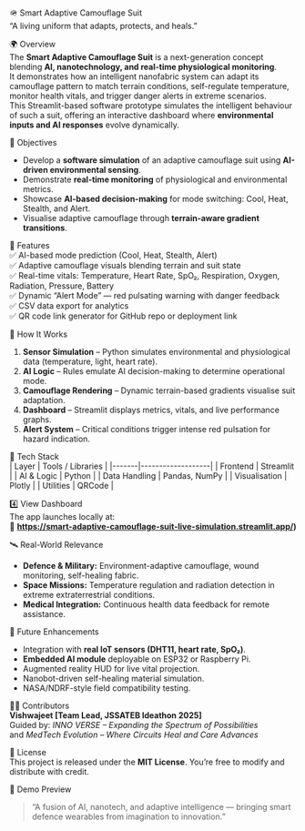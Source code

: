 🪖 Smart Adaptive Camouflage Suit  
“A living uniform that adapts, protects, and heals.”

🌍 Overview  
The **Smart Adaptive Camouflage Suit** is a next-generation concept blending **AI, nanotechnology, and real-time physiological monitoring**.  
It demonstrates how an intelligent nanofabric system can adapt its camouflage pattern to match terrain conditions, self-regulate temperature, monitor health vitals, and trigger danger alerts in extreme scenarios.  
This Streamlit-based software prototype simulates the intelligent behaviour of such a suit, offering an interactive dashboard where **environmental inputs and AI responses** evolve dynamically.

🎯 Objectives  
- Develop a **software simulation** of an adaptive camouflage suit using **AI-driven environmental sensing**.  
- Demonstrate **real-time monitoring** of physiological and environmental metrics.  
- Showcase **AI-based decision-making** for mode switching: Cool, Heat, Stealth, and Alert.  
- Visualise adaptive camouflage through **terrain-aware gradient transitions**.  

🧩 Features  
✅ AI-based mode prediction (Cool, Heat, Stealth, Alert)  
✅ Adaptive camouflage visuals blending terrain and suit state  
✅ Real-time vitals: Temperature, Heart Rate, SpO₂, Respiration, Oxygen, Radiation, Pressure, Battery  
✅ Dynamic “Alert Mode” — red pulsating warning with danger feedback  
✅ CSV data export for analytics  
✅ QR code link generator for GitHub repo or deployment link  

🧠 How It Works  
1. **Sensor Simulation** – Python simulates environmental and physiological data (temperature, light, heart rate).  
2. **AI Logic** – Rules emulate AI decision-making to determine operational mode.  
3. **Camouflage Rendering** – Dynamic terrain-based gradients visualise suit adaptation.  
4. **Dashboard** – Streamlit displays metrics, vitals, and live performance graphs.  
5. **Alert System** – Critical conditions trigger intense red pulsation for hazard indication.  

🧰 Tech Stack  
| Layer | Tools / Libraries |
|-------|-------------------|
| Frontend | Streamlit |
| AI & Logic | Python |
| Data Handling | Pandas, NumPy |
| Visualisation | Plotly |
| Utilities | QRCode |

4️⃣ View Dashboard  
The app launches locally at:  
🔗 **https://smart-adaptive-camouflage-suit-live-simulation.streamlit.app/)**

🛰️ Real-World Relevance  
- **Defence & Military:** Environment-adaptive camouflage, wound monitoring, self-healing fabric.  
- **Space Missions:** Temperature regulation and radiation detection in extreme extraterrestrial conditions.  
- **Medical Integration:** Continuous health data feedback for remote assistance.  

🚀 Future Enhancements  
- Integration with **real IoT sensors (DHT11, heart rate, SpO₂)**.  
- **Embedded AI module** deployable on ESP32 or Raspberry Pi.  
- Augmented reality HUD for live vital projection.  
- Nanobot-driven self-healing material simulation.  
- NASA/NDRF-style field compatibility testing.

🧑‍💻 Contributors  
**Vishwajeet [Team Lead, JSSATEB Ideathon 2025]**  
Guided by: *INNO VERSE – Expanding the Spectrum of Possibilities*  
and *MedTech Evolution – Where Circuits Heal and Care Advances*

📜 License  
This project is released under the **MIT License**. You’re free to modify and distribute with credit.

🪩 Demo Preview  
> “A fusion of AI, nanotech, and adaptive intelligence — bringing smart defence wearables from imagination to innovation.”

